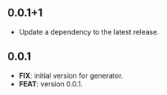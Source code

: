 ## 0.0.1+1

 - Update a dependency to the latest release.

## 0.0.1

 - **FIX**: initial version for generator.
 - **FEAT**: version 0.0.1.

